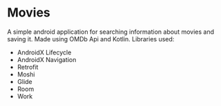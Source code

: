 # Movies

A simple android application for searching information about movies and saving it. Made using OMDb Api and Kotlin. Libraries used:

- AndroidX Lifecycle
- AndroidX Navigation
- Retrofit
- Moshi
- Glide
- Room
- Work
